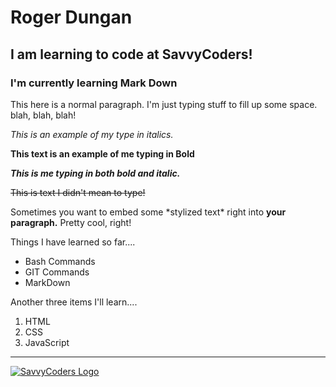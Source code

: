 # Roger Dungan

## I am learning to code at SavvyCoders!

### I'm currently learning Mark Down

This here is a normal paragraph.  I'm just typing stuff to fill up some space.  blah, blah, blah!

_This is an example of my type in italics._

**This text is an example of me typing in Bold**

**_This is me typing in both bold and italic._**

~~This is text I didn't mean to type!~~

Sometimes you want to embed some \*stylized text\*
right into **your paragraph.** Pretty cool, right!

Things I have learned so far....

- Bash Commands
- GIT Commands
- MarkDown


Another three items I'll learn....

1. HTML
2. CSS
3. JavaScript
---

[![SavvyCoders Logo ](https://s3.amazonaws.com/bloc-global-assets/almanac-assets/bootcamps/logos/000/002/707/original/savvy-coders.jpg?1467187354)](http://www.savvycoders.com)

